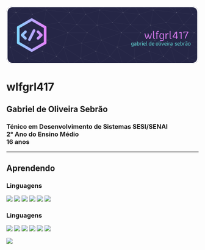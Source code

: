 ![Header](./oi.png)
# wlfgrl417
## Gabriel de Oliveira Sebrão
### Ténico em Desenvolvimento de Sistemas SESI/SENAI <br> 2° Ano do Ensino Médio <br> 16 anos
---
## Aprendendo
### Linguagens
<img src = "https://www.vectorlogo.zone/logos/python/python-icon.svg" width = 50px/> <img src = "https://www.vectorlogo.zone/logos/w3_html5/w3_html5-icon.svg" width = 50px/> <img src = "https://www.vectorlogo.zone/logos/javascript/javascript-icon.svg" width = 50px/> <img src = "https://www.vectorlogo.zone/logos/w3_css/w3_css-icon.svg" width = 50px/> <img src = "https://www.vectorlogo.zone/logos/sqlite/sqlite-icon.svg" width = 50px/> <img src = "https://www.vectorlogo.zone/logos/postgresql/postgresql-icon.svg" width = 50px/>

### Linguagens
<img src = "https://www.vectorlogo.zone/logos/python/python-icon.svg" width = 50px/> <img src = "https://www.vectorlogo.zone/logos/w3_html5/w3_html5-icon.svg" width = 50px/> <img src = "https://www.vectorlogo.zone/logos/javascript/javascript-icon.svg" width = 50px/> <img src = "https://www.vectorlogo.zone/logos/w3_css/w3_css-icon.svg" width = 50px/> <img src = "https://www.vectorlogo.zone/logos/sqlite/sqlite-icon.svg" width = 50px/> <img src = "https://www.vectorlogo.zone/logos/postgresql/postgresql-icon.svg" width = 50px/>


[![](https://visitcount.itsvg.in/api?id=wlfgrl417&icon=0&color=5)](https://visitcount.itsvg.in)
